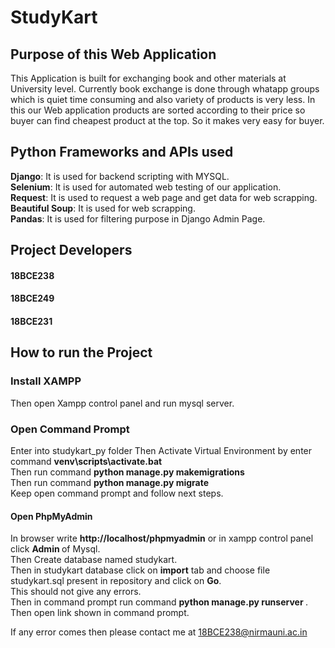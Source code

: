 # StudyKart
## Purpose of this Web Application

This Application is built for exchanging book and other materials at University level. Currently book exchange is done through whatapp groups which is quiet time consuming and also variety of products is very less. In this our Web application products are sorted according to their price so buyer can find cheapest product at the top. So it makes very easy for buyer.

## Python Frameworks and APIs used

 <b>Django</b>: It is used for backend scripting with MYSQL.<br>
 <b>Selenium</b>: It is used for automated web testing of our application.<br>
 <b>Request</b>: It is used to request a web page and get data for web scrapping.<br>
 <b>Beautiful Soup</b>: It is used for web scrapping.<br>
 <b>Pandas</b>: It is used for filtering purpose in Django Admin Page.<br>

## Project Developers
#### 18BCE238
#### 18BCE249
#### 18BCE231

## How to run the Project
### Install XAMPP
Then open Xampp control panel and run mysql server.<br>
### Open Command Prompt
Enter into studykart_py folder
Then Activate Virtual Environment by enter command **venv\scripts\activate.bat**<br>
Then run command <b> python manage.py makemigrations </b> <br>
Then run command <b> python manage.py migrate </b> <br>
Keep open command prompt and follow next steps. <br>

#### Open PhpMyAdmin

In browser write <b>http://localhost/phpmyadmin</b> or in xampp control panel click <b> Admin </b> of Mysql. <br>
Then Create database named studykart. <br>
Then in studykart database click on <b>import</b> tab and choose file studykart.sql present in repository and click on <b>Go</b>. <br>
This should not give any errors. <br>
Then in command prompt run command <b> python manage.py runserver </b>. <br>
Then open link shown in command prompt. <br>

If any error comes then please contact me at 18BCE238@nirmauni.ac.in <br>
